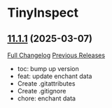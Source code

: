 # TinyInspect

## [11.1.1](https://github.com/Witnesscm/TinyInspect/tree/11.1.1) (2025-03-07)
[Full Changelog](https://github.com/Witnesscm/TinyInspect/compare/11.1.0...11.1.1) [Previous Releases](https://github.com/Witnesscm/TinyInspect/releases)

- toc: bump up version  
- feat: update enchant data  
- Create .gitattributes  
- Create .gitignore  
- chore: enchant data  
